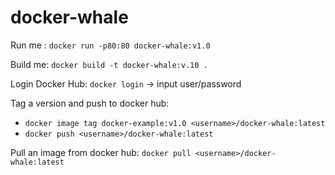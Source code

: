 # docker-whale

Run me : `docker run -p80:80 docker-whale:v1.0`

Build me: `docker build -t docker-whale:v.10 .`

Login Docker Hub: `docker login` -> input user/password

Tag a version and push to docker hub: 
- `docker image tag docker-example:v1.0 <username>/docker-whale:latest`
- `docker push <username>/docker-whale:latest`

Pull an image from docker hub: `docker pull <username>/docker-whale:latest`
